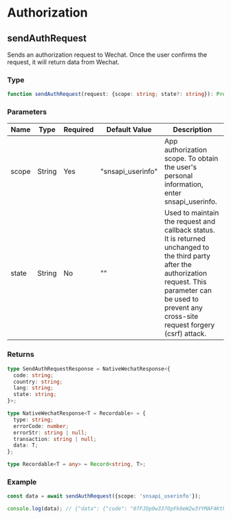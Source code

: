 # Authorization

## sendAuthRequest

Sends an authorization request to Wechat. Once the user confirms the request, it will return data from Wechat.

### Type

```typescript
function sendAuthRequest(request: {scope: string; state?: string}): Promise<SendAuthRequestResponse>;
```

### Parameters

| Name  | Type   | Required | Default Value     | Description                                                  |
| ----- | ------ | -------- | ----------------- | ------------------------------------------------------------ |
| scope | String | Yes      | "snsapi_userinfo" | App authorization scope. To obtain the user's personal information, enter snsapi_userinfo. |
| state | String | No       | ""                | Used to maintain the request and callback status. It is returned unchanged to the third party after the authorization request. This parameter can be used to prevent any cross-site request forgery (csrf) attack. |

### Returns

```typescript
type SendAuthRequestResponse = NativeWechatResponse<{
  code: string;
  country: string;
  lang: string;
  state: string;
}>;

type NativeWechatResponse<T = Recordable> = {
  type: string;
  errorCode: number;
  errorStr: string | null;
  transaction: string | null;
  data: T;
};

type Recordable<T = any> = Record<string, T>;
```

### Example

```typescript
const data = await sendAuthRequest({scope: 'snsapi_userinfo'});

console.log(data); // {"data": {"code": "07FJDp0w337OpFk0eW2w3YYMAF4Kth0P", "state": ""}, "errorCode": 0, "errorStr": "", "type": "SendAuthResp"}
```

